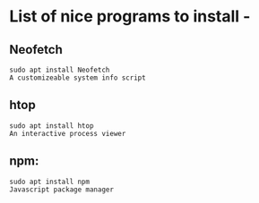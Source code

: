 # List of nice programs to install - 

## Neofetch
    sudo apt install Neofetch
    A customizeable system info script

## htop
    sudo apt install htop
    An interactive process viewer
## npm:
    sudo apt install npm
    Javascript package manager

